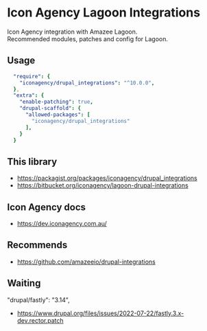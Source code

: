 # Icon Agency Lagoon Integrations

Icon Agency integration with Amazee Lagoon.\
Recommended modules, patches and config for Lagoon.

## Usage

```yml
  "require": {
    "iconagency/drupal_integrations": "^10.0.0",
  },
  "extra": {
    "enable-patching": true,
    "drupal-scaffold": {
      "allowed-packages": [
        "iconagency/drupal_integrations"
      ],
    }
  }
```

## This library

- https://packagist.org/packages/iconagency/drupal_integrations
- https://bitbucket.org/iconagency/lagoon-drupal-integrations

## Icon Agency docs

- https://dev.iconagency.com.au/

## Recommends

- https://github.com/amazeeio/drupal-integrations

## Waiting

"drupal/fastly": "3.14",

- https://www.drupal.org/files/issues/2022-07-22/fastly.3.x-dev.rector.patch
